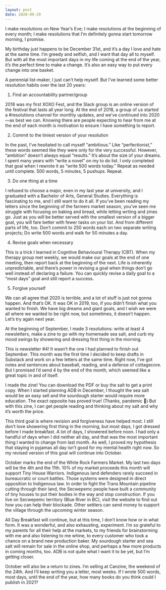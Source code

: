 ```yaml
---
layout: post
date: 2020-09-29
---
```


I make resolutions on New Year’s Eve; I make resolutions at the beginning of every month; I make resolutions that I’m definitely gonna start tomorrow morning, I promise.

My birthday just happens to be December 31st, and it’s a day I love and hate at the same time. I’m greedy and selfish, and I want that day all to myself. But with all the most important days in my life coming at the end of the year, it’s the perfect time to make a change. It’s also an easy way to put every change into one basket.

A perennial list-maker, I just can’t help myself. But I’ve learned some better resolution habits over the last 20 years:

1. Find an accountability partner/group

2018 was my first XOXO Fest, and the Slack group is an online version of the festival that lasts all year long. At the end of 2018, a group of us started a #resolutions channel for monthly updates, and we’ve continued into 2020—as best we can. Knowing there are people expecting to hear from me at the end of each month is motivation to ensure I have something to report.

2. Commit to the tiniest version of your resolution

In the past, I’ve hesitated to call myself “ambitious.” Like “perfectionist,” these words seemed like they were only for the very successful. However, “ambition” doesn’t always equal “results.” It’s about the size of your dreams. I spent many years with “write a novel” on my to do list. I only completed that goal when I rewrote it as “write 500 words today.” Repeat as needed until complete. 500 words, 5 minutes, 5 pushups. Repeat.

3. Do one thing at a time

I refused to choose a major, even in my last year at university, and I graduated with a Bachelor of Arts, General Studies. Everything is fascinating to me, and I still want to do it all. If you’ve been reading my letters since the beginning of the farmers market season, you’ve seen me struggle with focusing on baking and bread, while letting writing and zines go. Just as you will be better served with the smallest version of a bigger goal, you will fare better with fewer tasks on your list. And from different parts of life, too. Don’t commit to 250 words each on two separate writing projects; Do write 500 words and walk for 50 minutes a day.

4. Revise goals when necessary

This is a trick I learned in Cognitive Behavioural Therapy (CBT). When my therapy group met weekly, we would make our goals at the end of one meeting, then report back at the beginning of the next. Life is inherently unpredictable, and there’s power in revising a goal when things don’t go well instead of declaring a failure. You can quickly revise a daily goal to a “most days” goal and still report a success.

5. Forgive yourself

We can all agree that 2020 is terrible, and a lot of stuff is just not gonna happen. And that’s OK. It was OK in 2019, too, if you didn’t finish what you wanted to finish. We have big dreams and giant goals, and I wish we were all where we wanted to be right now, but sometimes, it doesn’t happen. Let’s try again next year. 

At the beginning of September, I made 3 resolutions: write at least 4 newsletters, make a zine to go with my homemade sea salt, and curb my mood swings by showering and dressing first thing in the morning.

This is newsletter #4! It wasn’t the one I had planned to finish out September. This month was the first time I decided to keep drafts in Substack and work on a few letters at the same time. Right now, I’ve got notes and sentences about baseball, reading, and a defense of cottagecore. But I promised I’d send 4 by the end of the month, which seemed like a great topic in and of itself.

I made the zine! You can download the PDF or buy the salt to get a print copy. When I started planning ADB in December, I thought the sea salt would be an easy sell and the sourdough starter would require more education. The exact opposite has proved true! (Thanks, pandemic 👏) But with this zine, I can get people reading and thinking about my salt and why it’s worth the price.

This third goal is where revision and forgiveness have helped most. I still don’t love showering first thing in the morning, but most days, I got dressed before I made breakfast. A lot of days, I showered before noon. I had only a handful of days when I did neither all day, and that was the most important thing I wanted to change from last month. As well, I proved my hypothesis that staying in pyjamas all day isn’t good for my mental health right now. So my revised version of this goal will continue into October.

October marks the end of the White Rock Farmers Market. My last two days will be the 4th and the 11th. 10% of my market proceeds this month will support Tiny House Warriors. Indigenous land defenders rarely succeed in bureaucratic or court battles. Those systems were designed in direct opposition to Indigenous law. In order to fight the Trans Mountain pipeline cutting through their land, the Secwepemc people have built a community of tiny houses to put their bodies in the way and stop construction. If you live on Secwepemc territory (Blue River in BC), visit the website to find out how you can help their blockade. Other settlers can send money to support the village through the upcoming winter season.

All Day Breakfast will continue, but at this time, I don’t know how or in what form. It was a wonderful, and also exhausting, experiment. I’m so grateful to my parents for all their help at the markets, to my friends for brainstorming with me and also listening to me whine, to every customer who took a chance on a brand new production baker. My sourdough starter and sea salt will remain for sale in the online shop, and perhaps a few more products in coming months, too. ADB is not quite what I want it to be yet, but I’m getting closer.

October will also be a return to zines. I’m selling at Canzine, the weekend of the 24th. And I’ll keep writing you a letter, most weeks. If I wrote 500 words, most days, until the end of the year, how many books do you think could I publish in 2021?
